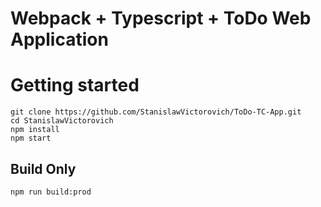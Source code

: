 # Webpack + Typescript + ToDo Web Application

# Getting started

```
git clone https://github.com/StanislawVictorovich/ToDo-TC-App.git
cd StanislawVictorovich
npm install
npm start
```

## Build Only
```
npm run build:prod
```
